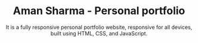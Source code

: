 <div align="center">

# Aman Sharma - Personal portfolio

It is a fully responsive personal portfolio website, responsive for all devices, built using HTML, CSS, and JavaScript.

 
 </div>
